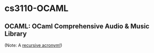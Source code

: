# cs3110-OCAML
## OCAML: OCaml Comprehensive Audio & Music Library
(Note: A [recursive acronym!](https://en.wikipedia.org/wiki/Recursive_acronym))
